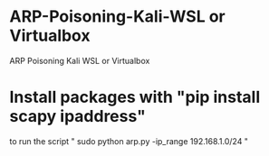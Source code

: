 # ARP-Poisoning-Kali-WSL or Virtualbox
ARP Poisoning Kali WSL or Virtualbox

# Install packages with "pip install scapy ipaddress"

to run the script " sudo python arp.py -ip_range 192.168.1.0/24 "



